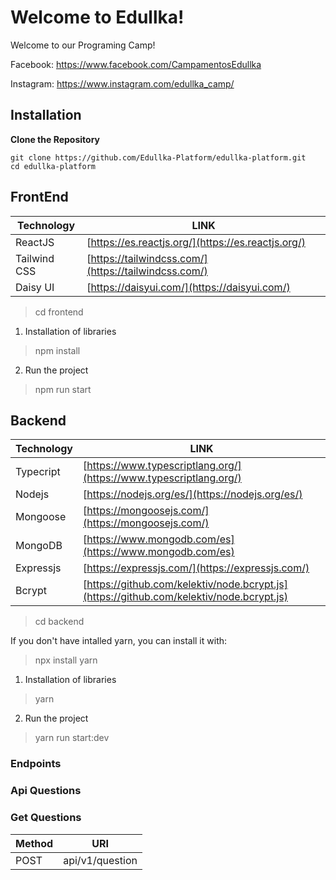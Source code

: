<h1>Welcome to Edullka!</h1>
<p>Welcome to our Programing Camp!</p>

Facebook: https://www.facebook.com/CampamentosEdullka

Instagram: https://www.instagram.com/edullka_camp/


## Installation
**Clone the Repository**
```
git clone https://github.com/Edullka-Platform/edullka-platform.git
cd edullka-platform
```

<h2>FrontEnd</h2>

| Technology | LINK |
| ------ | ------ |
| ReactJS | [https://es.reactjs.org/](https://es.reactjs.org/) |
| Tailwind CSS | [https://tailwindcss.com/](https://tailwindcss.com/) |
| Daisy UI | [https://daisyui.com/](https://daisyui.com/) |

> cd frontend

1) Installation of libraries
> npm install

2) Run the project
> npm run start

<h2>Backend</h2>

| Technology | LINK |
| ------ | ------ |
| Typecript | [https://www.typescriptlang.org/](https://www.typescriptlang.org/) |
| Nodejs | [https://nodejs.org/es/](https://nodejs.org/es/) |
| Mongoose | [https://mongoosejs.com/](https://mongoosejs.com/) |
| MongoDB | [https://www.mongodb.com/es](https://www.mongodb.com/es) |
| Expressjs | [https://expressjs.com/](https://expressjs.com/) |
| Bcrypt | [https://github.com/kelektiv/node.bcrypt.js](https://github.com/kelektiv/node.bcrypt.js) |

> cd backend

If you don't have intalled yarn, you can install it with:
> npx install yarn

1) Installation of libraries
> yarn

2) Run the project
> yarn run start:dev

<h3>Endpoints</h3>

<h3>Api Questions</h3>
<h3>Get Questions</h3>
<table>
    <thead>
        <tr>
            <th>Method</th><th>URI</th>
        </tr>
    </thead>
    <tbody>
        <tr>
            <td>POST</td><td>api/v1/question</td>
        </tr>
    </tbody>
<table>
